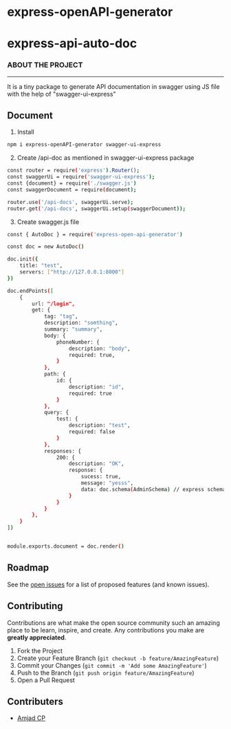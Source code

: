 # express-openAPI-generator

# express-api-auto-doc


<!-- ABOUT THE PROJECT -->

### ABOUT THE PROJECT
---

It is a tiny package to generate API documentation in swagger using JS file with the help of "swagger-ui-express"


## Document

1. Install
```sh
npm i express-openAPI-generator swagger-ui-express
```


2. Create /api-doc as mentioned in swagger-ui-express package
```sh
const router = require('express').Router();
const swaggerUi = require('swagger-ui-express');
const {document} = require('./swagger.js')
const swaggerDocument = require(document);

router.use('/api-docs', swaggerUi.serve);
router.get('/api-docs', swaggerUi.setup(swaggerDocument));
```
3. Create swagger.js file
```sh
const { AutoDoc } = require('express-open-api-generator')

const doc = new AutoDoc()

doc.init({ 
    title: "test",  
    servers: ["http://127.0.0.1:8000"] 
})

doc.endPoints([
    {   
        url: "/login",
        get: {
            tag: "tag",
            description: "somthing",
            summary: "summary",
            body: {
                phoneNumber: {
                    description: "body",
                    required: true,
                }
            },
            path: {
                id: {
                    description: "id",
                    required: true
                }
            },
            query: {
                test: {
                    description: "test",
                    required: false
                }
            },
            responses: {
                200: {
                    description: "OK",
                    response: {
                        sucess: true,
                        message: "yesss",
                        data: doc.schema(AdminSchema) // express schema to openAPI schema
                    }
                }
            }
        },
    }
])


module.exports.document = doc.render()
```

<!-- ROADMAP -->
## Roadmap

See the [open issues](https://github.com/amjadcp/express-openAPI-generator/issues) for a list of proposed features (and known issues).



<!-- CONTRIBUTING -->
## Contributing

Contributions are what make the open source community such an amazing place to be learn, inspire, and create. Any contributions you make are **greatly appreciated**.

1. Fork the Project
2. Create your Feature Branch (`git checkout -b feature/AmazingFeature`)
3. Commit your Changes (`git commit -m 'Add some AmazingFeature'`)
4. Push to the Branch (`git push origin feature/AmazingFeature`)
5. Open a Pull Request


<!-- CONTRIBUTERS -->
## Contributers
* [Amjad CP](https://github.com/amjadcp)